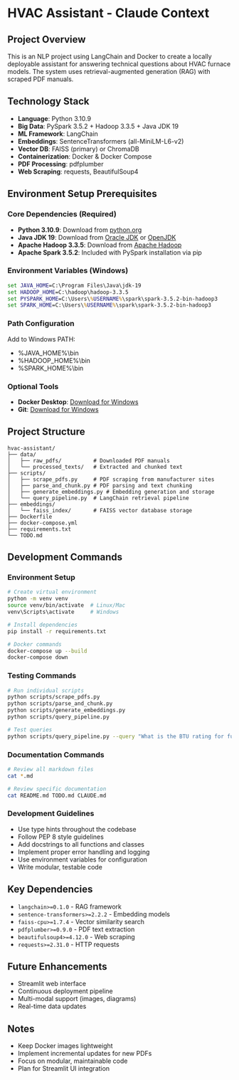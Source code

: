 # HVAC Assistant - Claude Context

## Project Overview
This is an NLP project using LangChain and Docker to create a locally deployable assistant for answering technical questions about HVAC furnace models. The system uses retrieval-augmented generation (RAG) with scraped PDF manuals.

## Technology Stack
- **Language**: Python 3.10.9
- **Big Data**: PySpark 3.5.2 + Hadoop 3.3.5 + Java JDK 19
- **ML Framework**: LangChain
- **Embeddings**: SentenceTransformers (all-MiniLM-L6-v2)
- **Vector DB**: FAISS (primary) or ChromaDB
- **Containerization**: Docker & Docker Compose
- **PDF Processing**: pdfplumber
- **Web Scraping**: requests, BeautifulSoup4

## Environment Setup Prerequisites

### Core Dependencies (Required)
- **Python 3.10.9**: Download from [python.org](https://www.python.org/downloads/release/python-3109/)
- **Java JDK 19**: Download from [Oracle JDK](https://www.oracle.com/java/technologies/javase/jdk19-archive-downloads.html) or [OpenJDK](https://jdk.java.net/archive/)
- **Apache Hadoop 3.3.5**: Download from [Apache Hadoop](https://hadoop.apache.org/releases.html)
- **Apache Spark 3.5.2**: Included with PySpark installation via pip

### Environment Variables (Windows)
```cmd
set JAVA_HOME=C:\Program Files\Java\jdk-19
set HADOOP_HOME=C:\hadoop\hadoop-3.3.5
set PYSPARK_HOME=C:\Users\%USERNAME%\spark\spark-3.5.2-bin-hadoop3
set SPARK_HOME=C:\Users\%USERNAME%\spark\spark-3.5.2-bin-hadoop3
```

### Path Configuration
Add to Windows PATH:
- %JAVA_HOME%\bin
- %HADOOP_HOME%\bin
- %SPARK_HOME%\bin

### Optional Tools
- **Docker Desktop**: [Download for Windows](https://www.docker.com/products/docker-desktop/)
- **Git**: [Download for Windows](https://git-scm.com/download/win)

## Project Structure
```
hvac-assistant/
├── data/
│   ├── raw_pdfs/          # Downloaded PDF manuals
│   └── processed_texts/   # Extracted and chunked text
├── scripts/
│   ├── scrape_pdfs.py     # PDF scraping from manufacturer sites
│   ├── parse_and_chunk.py # PDF parsing and text chunking
│   ├── generate_embeddings.py # Embedding generation and storage
│   └── query_pipeline.py  # LangChain retrieval pipeline
├── embeddings/
│   └── faiss_index/       # FAISS vector database storage
├── Dockerfile
├── docker-compose.yml
├── requirements.txt
└── TODO.md
```

## Development Commands

### Environment Setup
```bash
# Create virtual environment
python -m venv venv
source venv/bin/activate  # Linux/Mac
venv\Scripts\activate     # Windows

# Install dependencies
pip install -r requirements.txt

# Docker commands
docker-compose up --build
docker-compose down
```

### Testing Commands
```bash
# Run individual scripts
python scripts/scrape_pdfs.py
python scripts/parse_and_chunk.py
python scripts/generate_embeddings.py
python scripts/query_pipeline.py

# Test queries
python scripts/query_pipeline.py --query "What is the BTU rating for furnace model XYZ?"
```

### Documentation Commands
```bash
# Review all markdown files
cat *.md

# Review specific documentation
cat README.md TODO.md CLAUDE.md
```

### Development Guidelines
- Use type hints throughout the codebase
- Follow PEP 8 style guidelines
- Add docstrings to all functions and classes
- Implement proper error handling and logging
- Use environment variables for configuration
- Write modular, testable code

## Key Dependencies
- `langchain>=0.1.0` - RAG framework
- `sentence-transformers>=2.2.2` - Embedding models
- `faiss-cpu>=1.7.4` - Vector similarity search
- `pdfplumber>=0.9.0` - PDF text extraction
- `beautifulsoup4>=4.12.0` - Web scraping
- `requests>=2.31.0` - HTTP requests

## Future Enhancements
- Streamlit web interface
- Continuous deployment pipeline
- Multi-modal support (images, diagrams)
- Real-time data updates

## Notes
- Keep Docker images lightweight
- Implement incremental updates for new PDFs
- Focus on modular, maintainable code
- Plan for Streamlit UI integration